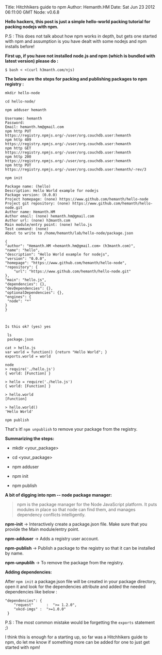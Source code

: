 Title: Hitchhikers guide to npm
Author: Hemanth.HM
Date: Sat Jun 23 2012 06:11:00 GMT
Node: v0.6.8

__Hello hackers, this post is just a simple hello-world packing tutorial for packing nodejs with npm.__

P.S : This does not talk about how npm works in depth, but gets one started with npm and assumption is you have dealt with some nodejs and npm installs before!

**First up, if you have not installed node.js and npm (which is bundled with latest version) please do :**

    $ bash < <(curl h3manth.com/njs)


__The below are the steps for packing and publishing packages to npm registry :__

    mkdir hello-node

    cd hello-node/

    npm adduser hemanth

    Username: hemanth
    Password: 
    Email: hemanth.hm@gmail.com
    npm http PUT https://registry.npmjs.org/-/user/org.couchdb.user:hemanth
    npm http 409 https://registry.npmjs.org/-/user/org.couchdb.user:hemanth
    npm http GET https://registry.npmjs.org/-/user/org.couchdb.user:hemanth
    npm http 200 https://registry.npmjs.org/-/user/org.couchdb.user:hemanth
    npm http PUT https://registry.npmjs.org/-/user/org.couchdb.user:hemanth/-rev/3

    npm init
   
    Package name: (hello) 
    Description: Hello World example for nodejs
    Package version: (0.0.0) 
    Project homepage: (none) https://www.github.com/hemanth/hello-node
    Project git repository: (none) https://www.github.com/hemanth/hello-node.git
    Author name: Hemanth.HM
    Author email: (none) hemanth.hm@gmail.com
    Author url: (none) h3manth.com
    Main module/entry point: (none) hello.js
    Test command: (none) 
    About to write to /home/hemanth/lab/hello-node/package.json

    {
    "author": "Hemanth.HM <hemanth.hm@gmail.com> (h3manth.com)",
    "name": "hello",
    "description": "Hello World example for nodejs",
    "version": "0.0.0",
    "homepage": "https://www.github.com/hemanth/hello-node",
    "repository": {
        "url": "https://www.github.com/hemanth/hello-node.git"
    },
    "main": "hello.js",
    "dependencies": {},
    "devDependencies": {},
    "optionalDependencies": {},
    "engines": {
     "node": "*"
    }
    }



    Is this ok? (yes) yes

     ls
     package.json

    cat > hello.js
    var world = function() {return "Hello World"; }  
    exports.world = world

    node
    > require('./hello.js')
    { world: [Function] }

    > hello = require('./hello.js')
    { world: [Function] }

    > hello.world
    [Function]

    > hello.world()
    'Hello World'

    npm publish 


That's it! ``` npm unpublish ``` to remove your package from the registry. 

__Summarizing the steps:__


* mkdir <your_package>

* cd <your_package>

* npm adduser 

* npm init 

* npm publish

__A bit of digging into npm -- node package manager:__

> npm  is  the package manager for the Node JavaScript platform.  It puts
       modules in place so that node can find  them,  and  manages  dependency
       conflicts intelligently.

 **npm-init** -> Interactively create a package.json file. Make sure that you provide the Main module/entry point.

**npm-adduser** ->  Adds a registry user account.

**npm-publish**  -> Publish a package  to  the  registry so that it can be installed by name.

**npm-unpublih**  -> To remove the package from the registry.

         
__Adding dependencies:__

After ```npm init``` a package.json file will be created in your package directory, open it and look for the 
dependencies attribute and added the needed dependencies like below :

    "dependencies": {
        "request"      :  ">= 1.2.0",
        "xkcd-imgs" :  ">=1.0.0"
     }


P.S : The most common mistake would be forgetting the ```exports``` statement ;)

I think this is enough for a starting up, so far was a Hitchhikers guide to npm, do let me know if something more can be added for one to just get started with npm!

